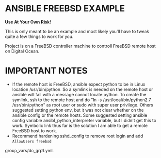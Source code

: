# ANSIBLE FREEBSD EXAMPLE
**Use At Your Own Risk!**

This is only meant to be an example and most likely you'll have to tweak quite a few things to work for you.
 
Project is on a FreeBSD controller machine to controll FreeBSD remote host on Digital Ocean.


# IMPORTANT NOTES
- If the remote host is FreeBSD, ansible expect python to be in Linux location /usr/bin/python.  So a symlink is needed on the remote host or ansible will fail with a message cannot locate python. To create the symlink, ssh to the remote host and do "ln -s /usr/local/bin/python2.7 /usr/bin/python" as root user or sudo with super user privilege. Others suggested setting python env, but it was not clear whether on the ansible config or the remote hosts. Some suggested setting ansible config variable ansibl_python_interpreter variable, but I didn't get this to work.  Symbolic link thus far is the solution I am able to get a remote FreeBSD host to work.
- Recommend hardening sshd_config to remove root login and add `AllowUsers freebsd`

group_vars/do_grp1.yml.

